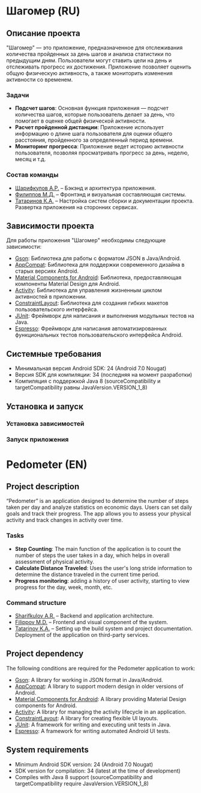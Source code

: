 # Шагомер (RU)

## Описание проекта

"Шагомер" — это приложение, предназначенное для отслеживания количества пройденных за день шагов и анализа статистики по предыдущим дням. Пользователи могут ставить цели на день и отслеживать прогресс их достижения. Приложение позволяет оценить общую физическую активность, а также мониторить изменения активности со временем.

### Задачи
- **Подсчет шагов**: Основная функция приложения — подсчет количества шагов, которые пользователь делает за день, что помогает в оценке общей физической активности.
- **Расчет пройденной дистанции**: Приложение использует информацию о длине шага пользователя для оценки общего расстояния, пройденного за определенный период времени.
- **Мониторинг прогресса**: Приложение ведет историю активности пользователя, позволяя просматривать прогресс за день, неделю, месяц и т.д.

### Состав команды

- [Шарифкулов А.Р.](https://github.com/4udiwe) – Бэкэнд и архитектура приложения.
- [Филиппов М.Д.](https://github.com/Mafit1) – Фронтэнд и визуальная составляющая системы.
- [Татаринов К.А.](https://github.com/Kkmgla) – Настройка систем сборки и документации проекта. Развертка приложения на сторонних сервисах. 

## Зависимости проекта

Для работы приложения "Шагомер" необходимы следующие зависимости:

- [Gson](https://github.com/google/gson): Библиотека для работы с форматом JSON в Java/Android.
- [AppCompat](https://developer.android.com/jetpack/androidx/releases/appcompat): Библиотека для поддержки современного дизайна в старых версиях Android.
- [Material Components for Android](https://github.com/material-components/material-components-android): Библиотека, предоставляющая компоненты Material Design для Android.
- [Activity](https://developer.android.com/jetpack/androidx/releases/activity): Библиотека для управления жизненным циклом активностей в приложении.
- [ConstraintLayout](https://developer.android.com/training/constraint-layout): Библиотека для создания гибких макетов пользовательского интерфейса.
- [JUnit](https://junit.org/junit5/): Фреймворк для написания и выполнения модульных тестов на Java.
- [Espresso](https://developer.android.com/training/testing/espresso): Фреймворк для написания автоматизированных функциональных тестов пользовательского интерфейса Android.

## Системные требования

- Минимальная версия Android SDK: 24 (Android 7.0 Nougat)
- Версия SDK для компиляции: 34 (последняя на момент разработки)
- Компиляция с поддержкой Java 8 (sourceCompatibility и targetCompatibility равны JavaVersion.VERSION_1_8)

## Установка и запуск

### Установка зависимостей

### Запуск приложения



# Pedometer (EN)

## Project description

“Pedometer” is an application designed to determine the number of steps taken per day and analyze statistics on economic days. Users can set daily goals and track their progress. The app allows you to assess your physical activity and track changes in activity over time.

### Tasks
- **Step Counting**: The main function of the application is to count the number of steps the user takes in a day, which helps in overall assessment of physical activity.
- **Calculate Distance Traveled**: Uses the user's long stride information to determine the distance traveled in the current time period.
- **Progress monitoring**: adding a history of user activity, starting to view progress for the day, week, month, etc.

### Command structure

- [Sharifkulov A.R.](https://github.com/4udiwe) – Backend and application architecture.
- [Filippov M.D.](https://github.com/Mafit1) – Frontend and visual component of the system.
- [Tatarinov K.A.](https://github.com/Kkmgla) – Setting up the build system and project documentation. Deployment of the application on third-party services. 

## Project dependency

The following conditions are required for the Pedometer application to work:

- [Gson](https://github.com/google/gson): A library for working in JSON format in Java/Android.
- [AppCompat](https://developer.android.com/jetpack/androidx/releases/appcompat): A library to support modern design in older versions of Android.
- [Material Components for Android](https://github.com/material-comComponents/material-comComponents-android): A library providing Material Design components for Android.
- [Activity](https://developer.android.com/jetpack/androidx/releases/activity): A library for managing the activity lifecycle in an application.
- [ConstraintLayout](https://developer.android.com/training/constraint-layout): A library for creating flexible UI layouts.
- [JUnit](https://junit.org/junit5/): A framework for writing and executing unit tests in Java.
- [Espresso](https://developer.android.com/training/testing/espresso): A framework for writing automated Android UI tests.

## System requirements

- Minimum Android SDK version: 24 (Android 7.0 Nougat)
- SDK version for compilation: 34 (latest at the time of development)
- Compiles with Java 8 support (sourceCompatibility and targetCompatibility require JavaVersion.VERSION_1_8)

